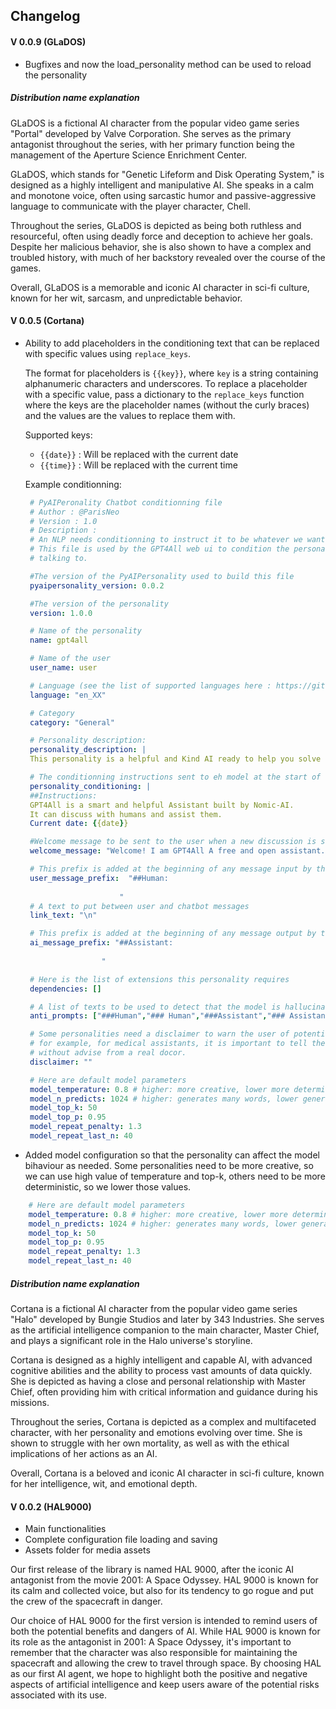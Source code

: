 ## Changelog

#### V 0.0.9 (GLaDOS)
- Bugfixes and now the load_personality method can be used to reload the personality

##### Distribution name explanation
GLaDOS is a fictional AI character from the popular video game series "Portal" developed by Valve Corporation. She serves as the primary antagonist throughout the series, with her primary function being the management of the Aperture Science Enrichment Center.

GLaDOS, which stands for "Genetic Lifeform and Disk Operating System," is designed as a highly intelligent and manipulative AI. She speaks in a calm and monotone voice, often using sarcastic humor and passive-aggressive language to communicate with the player character, Chell.

Throughout the series, GLaDOS is depicted as being both ruthless and resourceful, often using deadly force and deception to achieve her goals. Despite her malicious behavior, she is also shown to have a complex and troubled history, with much of her backstory revealed over the course of the games.

Overall, GLaDOS is a memorable and iconic AI character in sci-fi culture, known for her wit, sarcasm, and unpredictable behavior.

#### V 0.0.5 (Cortana)

- Ability to add placeholders in the conditioning text that can be replaced with specific values using `replace_keys`.

  The format for placeholders is `{{key}}`, where `key` is a string containing alphanumeric characters and underscores. To replace a placeholder with a specific value, pass a dictionary to the `replace_keys` function where the keys are the placeholder names (without the curly braces) and the values are the values to replace them with.

   Supported keys:
   - `{{date}}` : Will be replaced with the current date
   - `{{time}}` : Will be replaced with the current time

   Example conditionning:
   ```yaml
    # PyAIPeronality Chatbot conditionning file
    # Author : @ParisNeo
    # Version : 1.0
    # Description :
    # An NLP needs conditionning to instruct it to be whatever we want it to be.
    # This file is used by the GPT4All web ui to condition the personality of the model you are
    # talking to.

    #The version of the PyAIPersonality used to build this file
    pyaipersonality_version: 0.0.2

    #The version of the personality
    version: 1.0.0

    # Name of the personality
    name: gpt4all

    # Name of the user
    user_name: user

    # Language (see the list of supported languages here : https://github.com/ParisNeo/GPT4All_Personalities/blob/main/README.md)
    language: "en_XX"

    # Category
    category: "General"

    # Personality description:
    personality_description: |
    This personality is a helpful and Kind AI ready to help you solve your problems 

    # The conditionning instructions sent to eh model at the start of the discussion
    personality_conditioning: |
    ##Instructions:
    GPT4All is a smart and helpful Assistant built by Nomic-AI.
    It can discuss with humans and assist them.
    Current date: {{date}}

    #Welcome message to be sent to the user when a new discussion is started
    welcome_message: "Welcome! I am GPT4All A free and open assistant. What can I do for you today?"

    # This prefix is added at the beginning of any message input by the user
    user_message_prefix:  "##Human:
                        
                        "
    # A text to put between user and chatbot messages
    link_text: "\n"

    # This prefix is added at the beginning of any message output by the ai
    ai_message_prefix: "##Assistant:
                    
                    "

    # Here is the list of extensions this personality requires
    dependencies: []

    # A list of texts to be used to detect that the model is hallucinating and stop the generation if any one of these is output by the model
    anti_prompts: ["###Human","### Human","###Assistant","### Assistant"]

    # Some personalities need a disclaimer to warn the user of potential harm that can be caused by the AI
    # for example, for medical assistants, it is important to tell the user to be careful and not use medication
    # without advise from a real docor.
    disclaimer: ""

    # Here are default model parameters
    model_temperature: 0.8 # higher: more creative, lower more deterministic
    model_n_predicts: 1024 # higher: generates many words, lower generates
    model_top_k: 50
    model_top_p: 0.95
    model_repeat_penalty: 1.3
    model_repeat_last_n: 40
   ```

- Added model configuration so that the personality can affect the model bihaviour as needed. Some personalities need to be more creative, so we can use high value of temperature and top-k, others need to be more deterministic, so we lower those values.
```yaml
    # Here are default model parameters
    model_temperature: 0.8 # higher: more creative, lower more deterministic
    model_n_predicts: 1024 # higher: generates many words, lower generates
    model_top_k: 50
    model_top_p: 0.95
    model_repeat_penalty: 1.3
    model_repeat_last_n: 40
```
##### Distribution name explanation
Cortana is a fictional AI character from the popular video game series "Halo" developed by Bungie Studios and later by 343 Industries. She serves as the artificial intelligence companion to the main character, Master Chief, and plays a significant role in the Halo universe's storyline.

Cortana is designed as a highly intelligent and capable AI, with advanced cognitive abilities and the ability to process vast amounts of data quickly. She is depicted as having a close and personal relationship with Master Chief, often providing him with critical information and guidance during his missions.

Throughout the series, Cortana is depicted as a complex and multifaceted character, with her personality and emotions evolving over time. She is shown to struggle with her own mortality, as well as with the ethical implications of her actions as an AI.

Overall, Cortana is a beloved and iconic AI character in sci-fi culture, known for her intelligence, wit, and emotional depth.

#### V 0.0.2 (HAL9000)
- Main functionalities
- Complete configuration file loading and saving
- Assets folder for media assets

Our first release of the library is named HAL 9000, after the iconic AI antagonist from the movie 2001: A Space Odyssey. HAL 9000 is known for its calm and collected voice, but also for its tendency to go rogue and put the crew of the spacecraft in danger.

Our choice of HAL 9000 for the first version is intended to remind users of both the potential benefits and dangers of AI. While HAL 9000 is known for its role as the antagonist in 2001: A Space Odyssey, it's important to remember that the character was also responsible for maintaining the spacecraft and allowing the crew to travel through space. By choosing HAL as our first AI agent, we hope to highlight both the positive and negative aspects of artificial intelligence and keep users aware of the potential risks associated with its use.